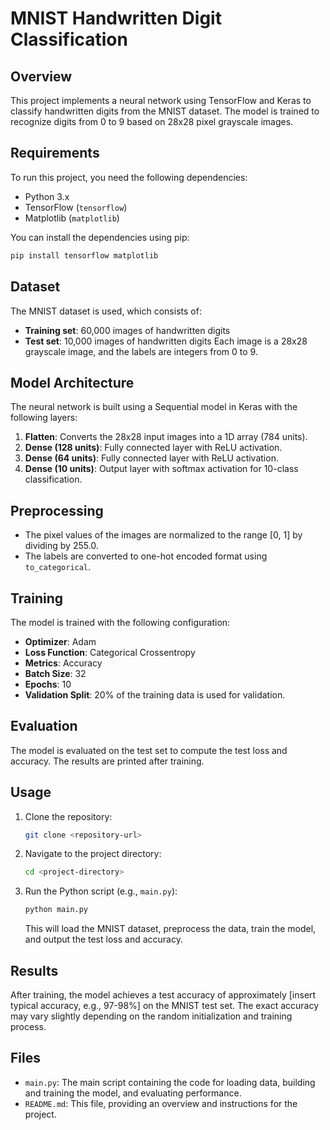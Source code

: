 # MNIST Handwritten Digit Classification

## Overview
This project implements a neural network using TensorFlow and Keras to classify handwritten digits from the MNIST dataset. The model is trained to recognize digits from 0 to 9 based on 28x28 pixel grayscale images.

## Requirements
To run this project, you need the following dependencies:
- Python 3.x
- TensorFlow (`tensorflow`)
- Matplotlib (`matplotlib`)

You can install the dependencies using pip:
```bash
pip install tensorflow matplotlib
```

## Dataset
The MNIST dataset is used, which consists of:
- **Training set**: 60,000 images of handwritten digits
- **Test set**: 10,000 images of handwritten digits
Each image is a 28x28 grayscale image, and the labels are integers from 0 to 9.

## Model Architecture
The neural network is built using a Sequential model in Keras with the following layers:
1. **Flatten**: Converts the 28x28 input images into a 1D array (784 units).
2. **Dense (128 units)**: Fully connected layer with ReLU activation.
3. **Dense (64 units)**: Fully connected layer with ReLU activation.
4. **Dense (10 units)**: Output layer with softmax activation for 10-class classification.

## Preprocessing
- The pixel values of the images are normalized to the range [0, 1] by dividing by 255.0.
- The labels are converted to one-hot encoded format using `to_categorical`.

## Training
The model is trained with the following configuration:
- **Optimizer**: Adam
- **Loss Function**: Categorical Crossentropy
- **Metrics**: Accuracy
- **Batch Size**: 32
- **Epochs**: 10
- **Validation Split**: 20% of the training data is used for validation.

## Evaluation
The model is evaluated on the test set to compute the test loss and accuracy. The results are printed after training.

## Usage
1. Clone the repository:
   ```bash
   git clone <repository-url>
   ```
2. Navigate to the project directory:
   ```bash
   cd <project-directory>
   ```
3. Run the Python script (e.g., `main.py`):
   ```bash
   python main.py
   ```
   This will load the MNIST dataset, preprocess the data, train the model, and output the test loss and accuracy.

## Results
After training, the model achieves a test accuracy of approximately [insert typical accuracy, e.g., 97-98%] on the MNIST test set. The exact accuracy may vary slightly depending on the random initialization and training process.

## Files
- `main.py`: The main script containing the code for loading data, building and training the model, and evaluating performance.
- `README.md`: This file, providing an overview and instructions for the project.

